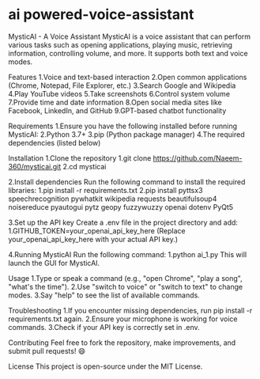 # ai powered-voice-assistant

MysticAI - A Voice Assistant
MysticAI is a voice assistant that can perform various tasks such as opening applications, playing music, retrieving information, controlling volume, and more. It supports both text and voice modes.

Features
1.Voice and text-based interaction
2.Open common applications (Chrome, Notepad, File Explorer, etc.)
3.Search Google and Wikipedia
4.Play YouTube videos
5.Take screenshots
6.Control system volume
7.Provide time and date information
8.Open social media sites like Facebook, LinkedIn, and GitHub
9.GPT-based chatbot functionality

Requirements
1.Ensure you have the following installed before running MysticAI:
2.Python 3.7+
3.pip (Python package manager)
4.The required dependencies (listed below)

Installation
1.Clone the repository
   1.git clone https://github.com/Naeem-360/mysticai.git
   2.cd mysticai
   
2.Install dependencies
  Run the following command to install the required libraries:
  1.pip install -r requirements.txt
  2.pip install pyttsx3 speechrecognition pywhatkit wikipedia requests beautifulsoup4 noisereduce pyautogui pytz geopy fuzzywuzzy openai dotenv PyQt5
  
3.Set up the API key
  Create a .env file in the project directory and add:
  1.GITHUB_TOKEN=your_openai_api_key_here (Replace your_openai_api_key_here with your actual API key.)
  
4.Running MysticAI
  Run the following command:
  1.python ai_1.py
  This will launch the GUI for MysticAI.

Usage
1.Type or speak a command (e.g., "open Chrome", "play a song", "what's the time").
2.Use "switch to voice" or "switch to text" to change modes.
3.Say "help" to see the list of available commands.

Troubleshooting
1.If you encounter missing dependencies, run pip install -r requirements.txt again.
2.Ensure your microphone is working for voice commands.
3.Check if your API key is correctly set in .env.

Contributing
Feel free to fork the repository, make improvements, and submit pull requests! 😄

License
This project is open-source under the MIT License.


  
 
